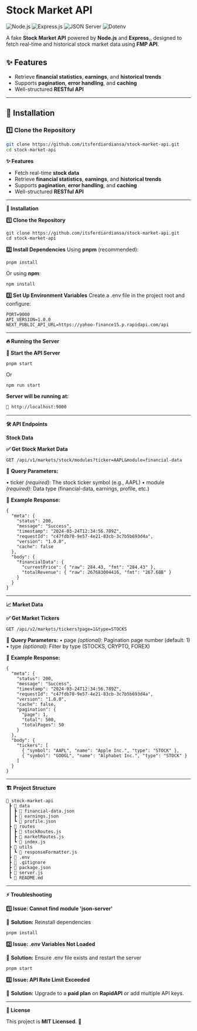 # Stock Market API  

![Node.js](https://img.shields.io/badge/Node.js-18.x-green?logo=node.js) ![Express.js](https://img.shields.io/badge/Express.js-4.x-black?logo=express) ![JSON Server](https://img.shields.io/badge/JSON%20Server-1.0.0-red?logo=json) ![Dotenv](https://img.shields.io/badge/Dotenv-16.x-yellowgreen?logo=dotenv)  

A  fake **Stock Market API** powered by **Node.js** and **Express**,, designed to fetch real-time and historical stock market data using **FMP API**.

## ✨ Features  
- Retrieve **financial statistics**, **earnings**, and **historical trends**  
- Supports **pagination**, **error handling**, and **caching**  
- Well-structured **RESTful API**  

---

## 🚀 Installation  

### 1️⃣ **Clone the Repository**  
```sh
git clone https://github.com/itsferdiardiansa/stock-market-api.git
cd stock-market-api
```

**✨ Features**
- Fetch real-time  **stock data**
- Retrieve **financial statistics**, **earnings**, and **historical trends**
- Supports **pagination**, **error handling**, and **caching**
- Well-structured  **RESTful API**

----------

**🚀 Installation**


**1️⃣ Clone the Repository**
```
git clone https://github.com/itsferdiardiansa/stock-market-api.git
cd stock-market-api
```

**2️⃣ Install Dependencies**
Using  **pnpm**  (recommended):
```
pnpm install
```

Or using  **npm**:
```
npm install
```

**3️⃣ Set Up Environment Variables**
Create a  .env  file in the project root and configure:
```
PORT=9000
API_VERSION=1.0.0
NEXT_PUBLIC_API_URL=https://yahoo-finance15.p.rapidapi.com/api
```

----------

**🔥 Running the Server**

**🚦 Start the API Server**

```
pnpm start
```

Or

```
npm run start
```

**Server will be running at:**
```sh
📍 http://localhost:9000
```
----------

**🛠 API Endpoints**

**Stock Data**

**✅ Get Stock Market Data**

```
GET /api/v1/markets/stock/modules?ticker=AAPL&module=financial-data
```

📌 **Query Parameters:**

•  ticker  _(required)_: The stock ticker symbol (e.g.,  AAPL)
• module _(required)_: Data type (financial-data, earnings, profile, etc.)

📌 **Example Response:**
```
{
  "meta": {
    "status": 200,
    "message": "Success",
    "timestamp": "2024-03-24T12:34:56.789Z",
    "requestId": "c47fdb70-9e57-4e21-83cb-3c7b5b693d4a",
    "version": "1.0.0",
    "cache": false
  },
  "body": {
    "financialData": {
      "currentPrice": { "raw": 284.43, "fmt": "284.43" },
      "totalRevenue": { "raw": 267683004416, "fmt": "267.68B" }
    }
  }
}
```

----------

**📈 Market Data**

**✅ Get Market Tickers**

```
GET /api/v2/markets/tickers?page=1&type=STOCKS
```

📌 **Query Parameters:**
•  page  _(optional)_: Pagination page number (default:  1)
•  type  _(optional)_: Filter by type (STOCKS,  CRYPTO,  FOREX)

📌 **Example Response:**
```
{
  "meta": {
    "status": 200,
    "message": "Success",
    "timestamp": "2024-03-24T12:34:56.789Z",
    "requestId": "c47fdb70-9e57-4e21-83cb-3c7b5b693d4a",
    "version": "1.0.0",
    "cache": false,
    "pagination": {
      "page": 1,
      "total": 500,
      "totalPages": 50
    }
  },
  "body": {
    "tickers": [
      { "symbol": "AAPL", "name": "Apple Inc.", "type": "STOCK" },
      { "symbol": "GOOGL", "name": "Alphabet Inc.", "type": "STOCK" }
    ]
  }
}
```

----------

**🏗 Project Structure**
```
📂 stock-market-api
 ┣ 📂 data
 ┃ ┣ 📜 financial-data.json
 ┃ ┣ 📜 earnings.json
 ┃ ┗ 📜 profile.json
 ┣ 📂 routes
 ┃ ┣ 📜 stockRoutes.js
 ┃ ┣ 📜 marketRoutes.js
 ┃ ┗ 📜 index.js
 ┣ 📂 utils
 ┃ ┗ 📜 responseFormatter.js
 ┣ 📜 .env
 ┣ 📜 .gitignore
 ┣ 📜 package.json
 ┣ 📜 server.js
 ┗ 📜 README.md
```

----------

**⚡ Troubleshooting**

**1️⃣ Issue: Cannot find module 'json-server'**

🔹  **Solution:**  Reinstall dependencies

```
pnpm install
```

**2️⃣ Issue: .env Variables Not Loaded**

🔹  **Solution:**  Ensure  .env  file exists and restart the server

```
pnpm start
```

**3️⃣ Issue: API Rate Limit Exceeded**

🔹  **Solution:**  Upgrade to a  **paid plan**  on  **RapidAPI**  or add multiple API keys.

----------

**📜 License**

This project is  **MIT Licensed**. 🚀